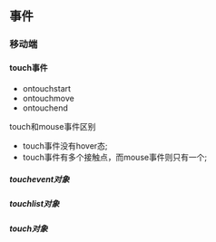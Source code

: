 ## 事件

### 移动端

#### touch事件

* ontouchstart 
* ontouchmove
* ontouchend

touch和mouse事件区别

* touch事件没有hover态;
* touch事件有多个接触点，而mouse事件则只有一个;

##### touchevent对象

##### touchlist对象

##### touch对象

